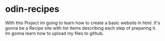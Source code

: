 # odin-recipes

WIth this Project im going to learn how to create a basic website in html.
It's gonna be a Recipe site with list items describing each step of preparing it.
Im gonna learn how to upload my files to github.
